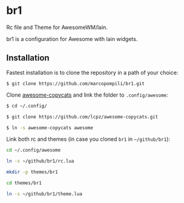# br1
Rc file and Theme for AwesomeWM/lain.

br1 is a configuration for Awesome with lain widgets.

Installation
------------
Fastest installation is to clone the repository in a path of your choice:

```
$ git clone https://github.com/marcopompili/br1.git
```

Clone [awesome-copycats](https://github.com/lcpz/awesome-copycats) and link the folder to `.config/awesome`:

```bash
$ cd ~/.config/

$ git clone https://github.com/lcpz/awesome-copycats.git

$ ln -s awesome-copycats awesome
```

Link both rc and themes (in case you cloned `br1` in `~/github/br1`):

```bash
cd ~/.config/awesome

ln -s ~/github/br1/rc.lua

mkdir -p themes/br1

cd themes/br1

ln -s ~/github/br1/theme.lua
```